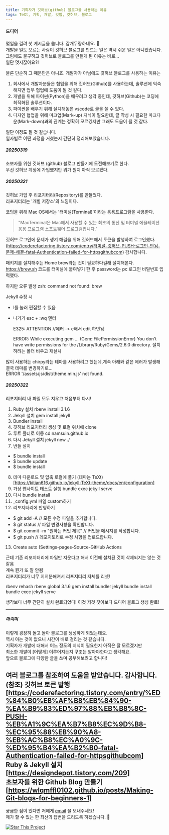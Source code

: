 ```yaml
---
title: 기획자가 깃허브(github) 블로그를 사용하는 이유
tags: TeXt, 기획, 개발, 깃헙, 깃허브, 블로그
---
```


#### 드디어

몇일을 걸려 첫 게시글을 씁니다. 감개무량하네요. :ghost:   
개발을 일도 모르는 사람이 깃허브 블로그를 만드는 일은 역시 쉬운 일은 아니었습니다.   
그럼에도 불구하고 깃허브로 블로그를 만들게 된 이유는 바로...   
일단 멋지잖아요?!   
   
물론 단순히 그 때문만은 아니죠.
개발자가 아님에도 깃허브 블로그를 사용하는 이유는

1. 회사에서 개발자분들은 협업을 위해 깃허브(Github)를 사용하는데, 솔루션에 익숙해지면 업무 협업에 도움이 될 것 같다.   
2. 개발을 위해 파이썬(Python)을 배우려고 생각 중인데, 깃허브(Github)는 코딩에 최적화된 솔루션이다.   
3. 파이썬을 배우기 위해 설치해놓은 vscode로 글을 쓸 수 있다.   
4. 디자인 협업을 위해 마크업(Mark-up) 지식이 필요한데, 글 작성 시 필요한 마크다운(Mark-down)과의 관계는 정확히 모르겠지만 그래도 도움이 될 것 같다.   

일단 이정도 될 것 같습니다.   
일자별로 어떤 과정을 거쳤는지 간단히 정리해보았습니다.
   
##### 20250319   
초보자를 위한 깃허브 (github) 블로그 만들기에 도전해보기로 한다.   
우선 깃허브 계정에 가입했지만 뭐가 뭔지 아직 모르겠다.   

##### 20250321   
깃허브 가입 후 리포지터리(Repository)를 만들었다.   
리포지터리는 '개별 저장소'의 느낌이다.
   
코딩을 위해 Mac OS에서는 '터미널(Terminal)'이라는 응용프로그램을 사용한다.   
>"MacTerminal은 Mac에서 사용할 수 있는 최초의 통신 및 터미널 에뮬레이션 응용 프로그램 소프트웨어 프로그램입니다."   
   
깃허브 로그인에 문제가 생겨 해결을 위해 깃허브에서 토큰을 발행하여 로그인했다.
(https://coderefactoring.tistory.com/entry/터미널-깃허브-PUSH-로그인-안됨-문제-해결-fatal-Authentication-failed-for-httpsgithubcom) 감사합니다.   
   
패키지를 설치해주는 Home brew라는 것이 필요하다길래 설치해본다.
https://brew.sh 코드를 터미널에 붙여넣기 한 후 password는 pc 로그인 비밀번호 입력했다.

하지만 오류 발생
  zsh: command not found: brew 

Jekyll 수정 시 
- I를 눌러 편집할 수 있음   
- 나가기 esc + :wq 엔터

  E325: ATTENTION //에러 -> e해서 edit 하면됨   
   
  ERROR:  While executing gem ... (Gem::FilePermissionError)
  You don't have write permissions for the /Library/Ruby/Gems/2.6.0 directory.
설치하려는 폴더 비우고 재설치
   
많이 사용하는 chirpy라는 테마를 사용하려고 했는데,계속 아래와 같은 에러가 발생해 결국 테마를 변경하기로...   
  ERROR '/assets/js/dist/theme.min.js' not found.
   
   
##### 20250322   
리포지터리 내 파일 모두 지우고 처음부터 다시!
1. Ruby 설치 rbenv install 3.1.6
2. Jekyll 설치 gem install jekyll
3. Bundler install
4. 깃허브 리포지터리 생성 및 로컬 위치에 clone
5. 루트 폴더로 이동 cd namsuin.github.io
6. 다시 Jekyll 설치 jekyll new ./ 
7. 번들 설치
* $ bundle install
* $ bundle update
* $ bundle install
8. 테마 다운로드 및 압축 로컬에 풀기 (테마는 TeXt)[https://kitian616.github.io/jekyll-TeXt-theme/docs/en/configuration]
9. 가상 웹사이트 테스트 실행 bundle exec jekyll serve
10. 다시 bundle install
11. _config.yml 파일 custom하기
12. 리포지터리에 반영하기
* $ git add -A                          // 모든 수정 파일을 추가합니다.
* $ git status                          // 파일 변경사항을 확인합니다.
* $ git commit -m "원하는 커밋 제목"     // 커밋을 메시지를 작성합니다.
* $ git push                            // 레포지토리로 수정 사항을 업로드합니다.
13. Create auto (Settings-pages-Source-GitHub Actions
   
근데 기존 리포지터리에 파일만 지운다고 해서 이전에 설치된 것이 삭제되지는 않는 것 같음   
계속 뭔가 또 잘 안됨   
리포지터리가 너무 지저분해져서 리포지터리 자체를 리셋!   
   
rbenv rehash
rbenv global 3.1.6
gem install bundler jekyll
bundle install
bundle exec jekyll serve

생각보다 너무 간단히 설치 완료되었다!
이것 저것 찾아보다 드디어 블로그 생성 완료!

---
##### 마치며   
   
이렇게 굉장히 돌고 돌아 블로그를 생성하게 되었는데요.   
역시 아는 것이 없으니 시간이 배로 걸리는 것 같습니다.   
기획자가 개발에 대해서 어느 정도의 지식이 필요한지 아직은 잘 모르겠지만   
최소한 개발이 [어떻게] 이루어지는지 구조는 알아야한다고 생각해요.   
앞으로 블로그에 다양한 글을 쓰며 공부해보려고 합니다!   

<!--more-->
여러 블로그를 참조하여 도움을 받았습니다. 감사합니다.
(참조)
깃허브 토큰 발행 [https://coderefactoring.tistory.com/entry/%ED%84%B0%EB%AF%B8%EB%84%90-%EA%B9%83%ED%97%88%EB%B8%8C-PUSH-%EB%A1%9C%EA%B7%B8%EC%9D%B8-%EC%95%88%EB%90%A8-%EB%AC%B8%EC%A0%9C-%ED%95%B4%EA%B2%B0-fatal-Authentication-failed-for-httpsgithubcom]   
Ruby & Jekyll 설치 [https://designdepot.tistory.com/209]   
초보자를 위한 Github Blog 만들기 [https://wlqmffl0102.github.io/posts/Making-Git-blogs-for-beginners-1]   
---
   
궁금한 점이 있다면 저에게 [email](mailto:plansuin@gmail.com) 을 보내주세요!   
제가 할 수 있는 한 최선의 답변을 드리도록 하겠습니다. :star2:

[![Star This Project](https://img.shields.io/github/stars/kitian616/jekyll-TeXt-theme.svg?label=Stars&style=social)](https://github.com/namsuin/)
